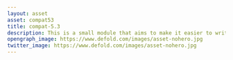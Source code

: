 ```yaml
---
layout: asset
asset: compat53
title: compat-5.3
description: This is a small module that aims to make it easier to write code in a Lua-5.3-style. This does not make Lua 5.2 (or even Lua 5.1) entirely compatible with Lua 5.3, but it brings the API closer to that of Lua 5.3.
opengraph_image: https://www.defold.com/images/asset-nohero.jpg
twitter_image: https://www.defold.com/images/asset-nohero.jpg
---
```

